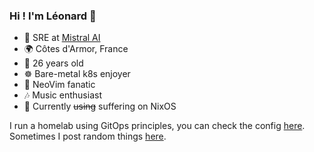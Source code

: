 ### Hi ! I'm Léonard 👋

- 🔧 SRE at [Mistral AI](https://mistral.ai)
- 🌍 Côtes d'Armor, France
- 🧑 26 years old
- ☸️ Bare-metal k8s enjoyer
- 👴 NeoVim fanatic
- 🎶 Music enthusiast
- 👀 Currently ~~using~~ suffering on NixOS

I run a homelab using GitOps principles, you can check the config [here](https://github.com/synthe102/homelab).
Sometimes I post random things [here](https://suslian.engineer).
